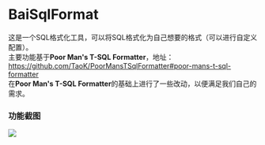 # BaiSqlFormat
这是一个SQL格式化工具，可以将SQL格式化为自己想要的格式（可以进行自定义配置）。  
主要功能基于**Poor Man's T-SQL Formatter**，地址：https://github.com/TaoK/PoorMansTSqlFormatter#poor-mans-t-sql-formatter  
在**Poor Man's T-SQL Formatter**的基础上进行了一些改动，以便满足我们自己的需求。
### 功能截图
![](https://i.imgur.com/yv5UVXa.jpg)
